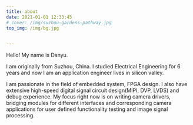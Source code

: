 ```yaml
---
title: about
date: 2021-01-01 12:33:45
# cover: /img/suzhou-gardens-pathway.jpg
top_img: /img/bg.jpg


---
```

Hello! My name is Danyu.

I am originally from Suzhou, China. I studied Electrical Engineering for 6 years and now I am an application engineer lives in silicon valley.

I am passionate in the field of embedded system, FPGA design. I also have extensive high-speed digital signal circuit design(MIPI, DVP, LVDS) and debug experience. My focus right now is on writing camera drivers, bridging modules for different interfaces and corresponding camera applications for user defined functionality testing and image signal processing.